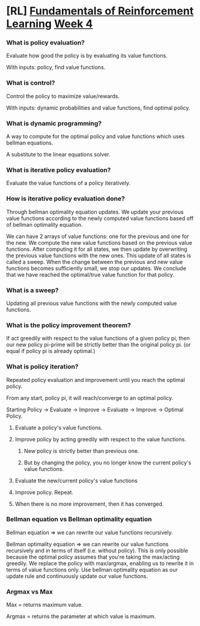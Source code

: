 # \[RL\] [Fundamentals of Reinforcement Learning](https://www.coursera.org/learn/fundamentals-of-reinforcement-learning/home/welcome) [Week 4](https://www.coursera.org/learn/fundamentals-of-reinforcement-learning/home/week/4)

### What is policy evaluation?

Evaluate how good the policy is by evaluating its value functions.

With inputs: policy, find value functions.

### What is control?

Control the policy to maximize value/rewards.

With inputs: dynamic probabilities and value functions, find optimal policy.

### What is dynamic programming?

A way to compute for the optimal policy and value functions which uses bellman equations.

A substitute to the linear equations solver.

### What is iterative policy evaluation?

Evaluate the value functions of a policy iteratively.

### How is iterative policy evaluation done?

Through bellman optimality equation updates. We update your previous value functions according to the newly computed value functions based off of bellman optimality equation.

We can have 2 arrays of value functions: one for the previous and one for the new. We compute the new value functions based on the previous value functions. After computing it for all states, we then update by overwriting the previous value functions with the new ones. This update of all states is called a sweep. When the change between the previous and new value functions becomes sufficiently small, we stop our updates. We conclude that we have reached the optimal/true value function for that policy.

### What is a sweep?

Updating all previous value functions with the newly computed value functions.

### What is the policy improvement theorem?

If act greedily with respect to the value functions of a given policy pi, then our new policy pi-prime will be strictly better than the original policy pi. (or equal if policy pi is already optimal.)

### What is policy iteration?

Repeated policy evaluation and improvement until you reach the optimal policy.

From any start, policy pi, it will reach/converge to an optimal policy.

Starting Policy -\> Evaluate -\> Improve -\> Evaluate -\> Improve -\> Optimal Policy.

1.  Evaluate a policy's value functions.

2.  Improve policy by acting greedily with respect to the value functions.
    
    1.  New policy is strictly better than previous one.
    
    2.  But by changing the policy, you no longer know the current policy's value functions.

3.  Evaluate the new/current policy's value functions

4.  Improve policy. Repeat.

5.  When there is no more improvement, then it has converged.

### Bellman equation vs Bellman optimality equation

Bellman equation =\> we can rewrite our value functions recursively.

Bellman optimality equation =\> we can rewrite our value functions recursively and in terms of itself (i.e. without policy). This is only possible because the optimal policy assumes that you're taking the max/acting greedily. We replace the policy with max/argmax, enabling us to rewrite it in terms of value functions only. Use bellman optimality equation as our update rule and continuously update our value functions.

### Argmax vs Max

Max = returns maximum value.

Argmax = returns the parameter at which value is maximum.
